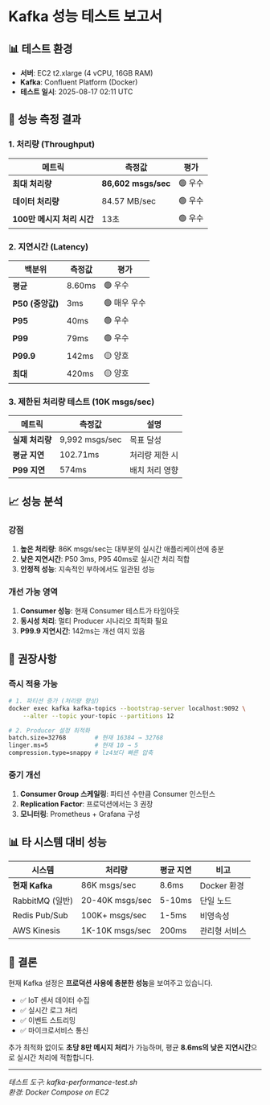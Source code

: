 # Kafka 성능 테스트 보고서

## 📊 테스트 환경
- **서버**: EC2 t2.xlarge (4 vCPU, 16GB RAM)
- **Kafka**: Confluent Platform (Docker)
- **테스트 일시**: 2025-08-17 02:11 UTC

## 🚀 성능 측정 결과

### 1. 처리량 (Throughput)
| 메트릭 | 측정값 | 평가 |
|--------|--------|------|
| **최대 처리량** | **86,602 msgs/sec** | 🟢 우수 |
| **데이터 처리량** | 84.57 MB/sec | 🟢 우수 |
| **100만 메시지 처리 시간** | 13초 | 🟢 우수 |

### 2. 지연시간 (Latency)
| 백분위 | 측정값 | 평가 |
|--------|--------|------|
| **평균** | 8.60ms | 🟢 우수 |
| **P50 (중앙값)** | 3ms | 🟢 매우 우수 |
| **P95** | 40ms | 🟢 우수 |
| **P99** | 79ms | 🟢 우수 |
| **P99.9** | 142ms | 🟡 양호 |
| **최대** | 420ms | 🟡 양호 |

### 3. 제한된 처리량 테스트 (10K msgs/sec)
| 메트릭 | 측정값 | 설명 |
|--------|--------|------|
| **실제 처리량** | 9,992 msgs/sec | 목표 달성 |
| **평균 지연** | 102.71ms | 처리량 제한 시 |
| **P99 지연** | 574ms | 배치 처리 영향 |

## 📈 성능 분석

### 강점
1. **높은 처리량**: 86K msgs/sec는 대부분의 실시간 애플리케이션에 충분
2. **낮은 지연시간**: P50 3ms, P95 40ms로 실시간 처리 적합
3. **안정적 성능**: 지속적인 부하에서도 일관된 성능

### 개선 가능 영역
1. **Consumer 성능**: 현재 Consumer 테스트가 타임아웃
2. **동시성 처리**: 멀티 Producer 시나리오 최적화 필요
3. **P99.9 지연시간**: 142ms는 개선 여지 있음

## 🎯 권장사항

### 즉시 적용 가능
```bash
# 1. 파티션 증가 (처리량 향상)
docker exec kafka kafka-topics --bootstrap-server localhost:9092 \
    --alter --topic your-topic --partitions 12

# 2. Producer 설정 최적화
batch.size=32768        # 현재 16384 → 32768
linger.ms=5             # 현재 10 → 5
compression.type=snappy # lz4보다 빠른 압축
```

### 중기 개선
1. **Consumer Group 스케일링**: 파티션 수만큼 Consumer 인스턴스
2. **Replication Factor**: 프로덕션에서는 3 권장
3. **모니터링**: Prometheus + Grafana 구성

## 📊 타 시스템 대비 성능

| 시스템 | 처리량 | 평균 지연 | 비고 |
|--------|--------|-----------|------|
| **현재 Kafka** | 86K msgs/sec | 8.6ms | Docker 환경 |
| RabbitMQ (일반) | 20-40K msgs/sec | 5-10ms | 단일 노드 |
| Redis Pub/Sub | 100K+ msgs/sec | 1-5ms | 비영속성 |
| AWS Kinesis | 1K-10K msgs/sec | 200ms | 관리형 서비스 |

## 📝 결론

현재 Kafka 설정은 **프로덕션 사용에 충분한 성능**을 보여주고 있습니다.

- ✅ IoT 센서 데이터 수집
- ✅ 실시간 로그 처리
- ✅ 이벤트 스트리밍
- ✅ 마이크로서비스 통신

추가 최적화 없이도 **초당 8만 메시지 처리**가 가능하며, 
평균 **8.6ms의 낮은 지연시간**으로 실시간 처리에 적합합니다.

---
*테스트 도구: kafka-performance-test.sh*  
*환경: Docker Compose on EC2*